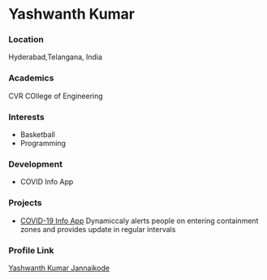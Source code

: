 # Yashwanth Kumar

### Location

Hyderabad,Telangana, India

### Academics

CVR COllege of Engineering

### Interests

- Basketball
- Programming

### Development

- COVID Info App

### Projects

- [COVID-19 Info App](https://github.com/Yashwanth-Kumar24/COVID-19_Mobile_Application) Dynamiccaly alerts people on entering containment zones and provides update in regular intervals

### Profile Link

[Yashwanth Kumar Jannaikode](https://github.com/Yashwanth-Kumar24)
